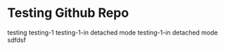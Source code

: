 # Testing Github Repo
testing
testing-1
testing-1-in detached mode
testing-1-in detached mode sdfdsf
